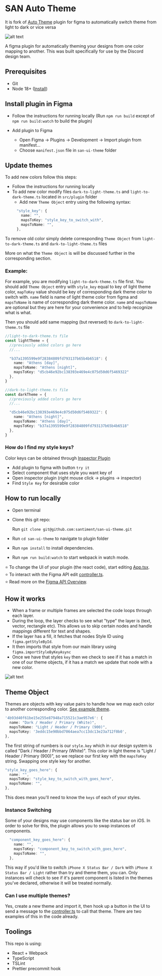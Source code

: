 # SAN Auto Theme

It is fork of [Auto Theme](https://github.com/destefanis/auto-theme) plugin for figma to automatically switch theme from light to dark or vice versa

![alt text](https://github.com/destefanis/auto-theme/blob/master/assets/Auto%20Theme%20Art.png?raw=true "Auto Theme Cover Art")

A figma plugin for automatically theming your designs from one color mapping to another. This was built specifically for use by the Discord design team.

## Prerequisites
* Git
* Node 18+ ([Install](https://nodejs.org/en))

## Install plugin in Figma
* Follow the instructions for running locally (Run `npm run build` except of `npm run build:watch` to build the plugin)

* Add plugin to Figma
  * Open Figma -> Plugins -> Development -> Import plugin from manifest...
  * Choose `manifest.json` file in `san-ui-theme` folder

## Update themes
To add new colors follow this steps:

* Follow the instructions for running locally
* To add new color modify files `dark-to-light-theme.ts` and `light-to-dark-theme.ts` located in `src/plugin` folder
  * Add new `Theme Object` entry using the following syntax:
  ```typescript
    "style_key": {
      name: "",
      mapsToKey: "style_key_to_switch_with",
      mapsToName: "",
    },
  ```

To remove old color simply delete corresponding `Theme Object` from `light-to-dark-theme.ts` and `dark-to-light-theme.ts` files

More on what the `Theme Object` is will be discussed further in the corresponding section.

### Example:
For example, you are modifying `light-to-dark-theme.ts` file first. You should add `Theme Object` entry with `style_key` equal to key of light theme color, `mapToKey` value should be key of corresponding dark theme color to switch with. `name` field is name of light theme color from figma and `mapsToName` is name of corresponding dark theme color. `name` and `mapsToName` are optional but they are here for your convenience and to help recognize what is what.

Then you should add same mapping (but reversed) to `dark-to-light-theme.ts` file

```typescript
//light-to-dark-theme.ts file
const lightTheme = {
  //previously added colors go here
  //...

  "b37a1395599e9f28384809fd793137b65b4b6518": {
    name: "Athens [day]",
    mapsToName: "Athens [night]",
    mapsToKey: "d5cb46e92bc138393e469e4c075d50d6f5469322"
  },
}

//dark-to-light-theme.ts file
const darkTheme = {
  //previously added colors go here
  //...

  "d5cb46e92bc138393e469e4c075d50d6f5469322": {
    name: "Athens [night]",
    mapsToName: "Athens [day]",
    mapsToKey: "b37a1395599e9f28384809fd793137b65b4b6518"
  },
}

```

### How do I find my style keys?
Color keys can be obtained through [Inspector Plugin](https://www.figma.com/community/plugin/760351147138040099)
* Add plugin to figma with button `try it`
* Select component that uses style you want key of
* Open inspector plugin (right mouse click -> plugins -> inspector)
* Find `Style Key` for desirable color



## How to run locally

* Open terminal
* Clone this git repo:

  Run `git clone git@github.com:santiment/san-ui-theme.git`
* Run `cd san-ui-theme` to navigate to plugin folder

* Run `npm install` to install dependencies.

* Run `npm run build:watch` to start webpack in watch mode.

⭐ To change the UI of your plugin (the react code), start editing [App.tsx](./src/app/components/App.tsx).  
⭐ To interact with the Figma API edit [controller.ts](./src/plugin/controller.ts).  
⭐ Read more on the [Figma API Overview](https://www.figma.com/plugin-docs/api/api-overview/).

## How it works
* When a frame or multiple frames are selected the code loops through each layer.
* During the loop, the layer checks to see what "type" the layer is (text, vector, rectangle etc). This allows us to skip certain nodes and handle mappings different for text and shapes.
* If the layer has a fill, it fetches that nodes Style ID using `figma.getStyleById`.
* It then imports that style from our main library using `figma.importStyleByKeyAsync`
* Once we have that styles `key` then we check to see if it has a match in one of our theme objects, if it has a match we update that node with a new color.

![alt text](https://github.com/destefanis/auto-theme/blob/master/assets/auto-theme-example.gif?raw=true "Auto Theme Gif Example")

## Theme Object

Themes are objects with key value pairs to handle how we map each color to another corresponding color. [See example theme](https://github.com/destefanis/auto-theme/blob/master/src/plugin/example-theme.ts).

```typescript
'4b93d40f61be15e255e87948a715521c3ae957e6': {
  name: "Dark / Header / Primary (White)",
  mapsToName: "Light / Header / Primary (900)",
  mapsToKey: '3eddc15e90bbd7064aea7cc13dc13e23a712f0b0',
},
```
  
The first string of numbers is our `style.key` which in our design system is called "Dark / Header / Primary (White)". This color in light theme is "Light / Header / Primary (900)", so we replace our first key with the `mapsToKey` string. Swapping one style key for another.

```typescript
"style_key_goes_here": {
  name: "",
  mapsToKey: "style_key_to_switch_with_goes_here",
  mapsToName: "",
},
```

This does mean you'll need to know the `keys` of each of your styles.

### Instance Switching

Some of your designs may use components like the status bar on iOS. In order to solve for this, the plugin allows you to swap instances of components.

```typescript
  "component_key_goes_here": {
    name: "",
    mapsToKey: "component_key_to_switch_with_goes_here",
    mapsToName: "",
  },
```

This way if you'd like to switch `iPhone X Status Bar / Dark` with `iPhone X Status Bar / Light` rather than try and theme them, you can. Only instances will check to see if it's parent component is listed in the themes you've declared, otherwise it will be treated normally.

### Can I use multiple themes?
Yes, create a new theme and import it, then hook up a button in the UI to send a message to the [controller.ts](https://github.com/destefanis/auto-theme/blob/master/src/plugin/controller.ts#L60) to
call that theme. There are two examples of this in the code already.

## Toolings
This repo is using:
* React + Webpack
* TypeScript
* TSLint
* Prettier precommit hook
